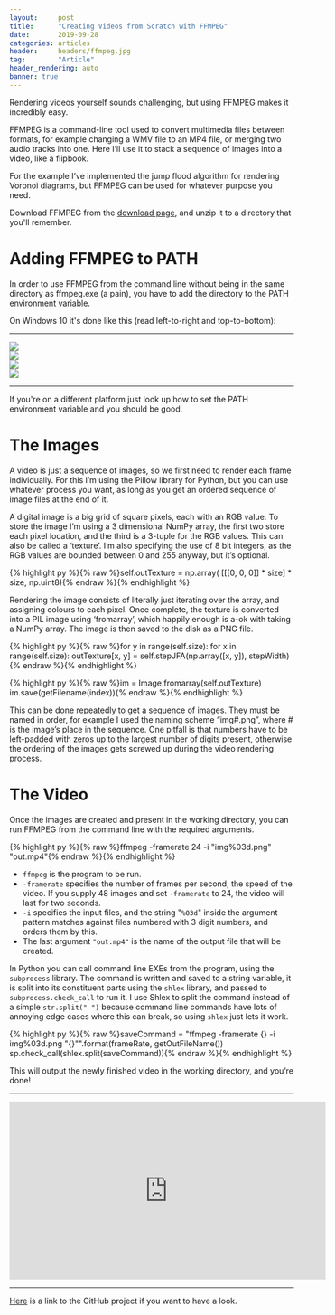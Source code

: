 ```yaml
---
layout:     post
title:      "Creating Videos from Scratch with FFMPEG"
date:       2019-09-28
categories: articles
header:     headers/ffmpeg.jpg
tag:        "Article"
header_rendering: auto
banner: true
---
```


Rendering videos yourself sounds challenging, but using FFMPEG makes it incredibly easy.

FFMPEG is a command-line tool used to convert multimedia files between formats, for example changing a WMV file to an MP4 file, or merging two audio tracks into one. Here I’ll use it  to stack a sequence of images into a video, like a flipbook.

For the example I’ve implemented the jump flood algorithm for rendering Voronoi diagrams, but FFMPEG can be used for whatever purpose you need.

Download FFMPEG from the <a href="https://ffmpeg.org/download.html">download page</a>, and unzip it to a directory that you'll remember.

# Adding FFMPEG to PATH

In order to use FFMPEG from the command line without being in the same directory as ffmpeg.exe (a pain), you have to add the directory to the PATH <a href="https://en.wikipedia.org/wiki/Environment_variable">environment variable</a>.

On Windows 10 it's done like this (read left-to-right and top-to-bottom):

---

<div class="row">
<div class="col-md-6">
<img src="{{ site.s3_path }}/ffmpeg/1.jpeg" class="img-fluid" style="max-width: 70%">
</div>

<div class="col-md-6">
<img src="{{ site.s3_path }}/ffmpeg/2.jpeg" class="img-fluid">
</div>

<div class="col-md-6">
<img src="{{ site.s3_path }}/ffmpeg/3.jpeg" class="img-fluid">
</div>

<div class="col-md-6">
<img src="{{ site.s3_path }}/ffmpeg/4.jpeg" class="img-fluid">
</div>
</div>

---

If you're on a different platform just look up how to set the PATH environment variable and you should be good.

# The Images

A video is just a sequence of images, so we first need to render each frame individually. For this I’m using the Pillow library for Python, but you can use whatever process you want, as long as you get an ordered sequence of image files at the end of it.

A digital image is a big grid of square pixels, each with an RGB value. To store the image I’m using a 3 dimensional NumPy array, the first two store each pixel location, and the third is a 3-tuple for the RGB values. This can also be called a ‘texture’. I’m also specifying the use of 8 bit integers, as the RGB values are bounded between 0 and 255 anyway, but it’s optional.

{% highlight py %}{% raw %}self.outTexture = np.array(
[[[0, 0, 0]] * size] * size,
np.uint8){% endraw %}{% endhighlight %}

Rendering the image consists of literally just iterating over the array, and assigning colours to each pixel. Once complete, the texture is converted into a PIL image using ‘fromarray’, which happily enough is a-ok with taking a NumPy array. The image is then saved to the disk as a PNG file.

{% highlight py %}{% raw %}for y in range(self.size):
for x in range(self.size):
outTexture[x, y] = self.stepJFA(np.array([x, y]), stepWidth){% endraw %}{% endhighlight %}

{% highlight py %}{% raw %}im = Image.fromarray(self.outTexture)
im.save(getFilename(index)){% endraw %}{% endhighlight %}

This can be done repeatedly to get a sequence of images. They must be named in order, for example I used the naming scheme “img#.png”, where # is the image’s place in the sequence. One pitfall is that numbers have to be left-padded with zeros up to the largest number of digits present, otherwise the ordering of the images gets screwed up during the video rendering process.

# The Video

Once the images are created and present in the working directory, you can run FFMPEG from the command line with the required arguments.

{% highlight py %}{% raw %}ffmpeg -framerate 24 -i "img%03d.png" "out.mp4"{% endraw %}{% endhighlight %}

- `ffmpeg` is the program to be run.
- `-framerate` specifies the number of frames per second, the speed of the video. If you supply 48 images and set `-framerate` to 24, the video will last for two seconds.
- `-i` specifies the input files, and the string "`%03d`" inside the argument pattern matches against files numbered with 3 digit numbers, and orders them by this.
- The last argument `"out.mp4"` is the name of the output file that will be created.

In Python you can call command line EXEs from the program, using the `subprocess` library. The command is written and saved to a string variable, it is split into its constituent parts using the `shlex` library, and passed to `subprocess.check_call` to run it. I use Shlex to split the command instead of a simple `str.split(" ")` because command line commands have lots of annoying edge cases where this can break, so using `shlex` just lets it work.

{% highlight py %}{% raw %}saveCommand  = "ffmpeg -framerate {} -i img%03d.png \"{}\"".format(frameRate, getOutFileName())
sp.check_call(shlex.split(saveCommand)){% endraw %}{% endhighlight %}

This will output the newly finished video in the working directory, and you’re done!

---

<div class="videoWrapper">
  <iframe width="560" height="315" src="https://www.youtube.com/embed/-hZZf_u5ppc" title="YouTube video player" frameborder="0" allow="accelerometer; autoplay; clipboard-write; encrypted-media; gyroscope; picture-in-picture" allowfullscreen></iframe>
</div>

---

<a href="https://github.com/benmandrew/VoronoiJumpFlood">Here</a> is a link to the GitHub project if you want to have a look.

